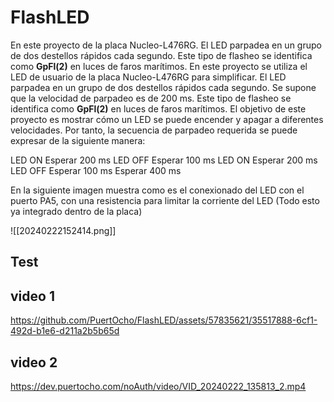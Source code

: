 # FlashLED

En este proyecto de la placa Nucleo-L476RG. El LED parpadea en un grupo de dos destellos rápidos cada segundo. Este tipo de flasheo se identifica como **GpFl(2)** en luces de faros marítimos. En este proyecto se utiliza el LED de usuario de la placa Nucleo-L476RG para simplificar. El LED parpadea en un grupo de dos destellos rápidos cada segundo. Se supone que la velocidad de parpadeo es de 200 ms. Este tipo de flasheo se identifica como **GpFl(2)** en luces de faros marítimos. El objetivo de este proyecto es mostrar cómo un LED se puede encender y apagar a diferentes velocidades. Por tanto, la secuencia de parpadeo requerida se puede expresar de la siguiente manera:

LED ON
Esperar 200 ms
LED OFF
Esperar 100 ms
LED ON
Esperar 200 ms
LED OFF
Esperar 100 ms
Esperar 400 ms

En la siguiente imagen muestra como es el conexionado del LED con el puerto PA5, con una resistencia para limitar la corriente del LED (Todo esto ya integrado dentro de la placa) 

![[20240222152414.png]]

## Test
## video 1
https://github.com/PuertOcho/FlashLED/assets/57835621/35517888-6cf1-492d-b1e6-d211a2b5b65d

## video 2
https://dev.puertocho.com/noAuth/video/VID_20240222_135813_2.mp4
